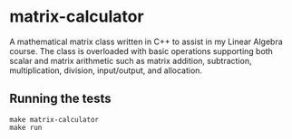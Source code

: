 # matrix-calculator

A mathematical matrix class written in C++ to assist in my Linear Algebra course. The class is overloaded with basic operations supporting both scalar and matrix arithmetic such as matrix addition, subtraction, multiplication, division, input/output, and allocation.

## Running the tests

```
make matrix-calculator
make run
```